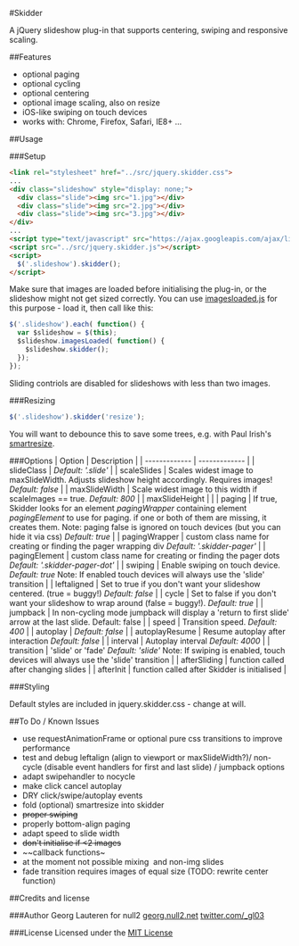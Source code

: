 #Skidder

A jQuery slideshow plug-in that supports centering, swiping and responsive scaling.

##Features
- optional paging
- optional cycling
- optional centering
- optional image scaling, also on resize
- iOS-like swiping on touch devices
- works with: Chrome, Firefox, Safari, IE8+ ...

##Usage

###Setup
```html
<link rel="stylesheet" href="../src/jquery.skidder.css">
...
<div class="slideshow" style="display: none;">
  <div class="slide"><img src="1.jpg"></div>
  <div class="slide"><img src="2.jpg"></div>
  <div class="slide"><img src="3.jpg"></div>
</div>
...
<script type="text/javascript" src="https://ajax.googleapis.com/ajax/libs/jquery/1.11.2/jquery.min.js"></script>
<script src="../src/jquery.skidder.js"></script>
<script>
  $('.slideshow').skidder();
</script>
```

Make sure that images are loaded before initialising the plug-in, or the slideshow might not get sized correctly. You can use [imagesloaded.js](https://github.com/desandro/imagesloaded) for this purpose - load it, then call like this:

```js
$('.slideshow').each( function() {
  var $slideshow = $(this);
  $slideshow.imagesLoaded( function() {
    $slideshow.skidder();
  });
});
```
Sliding contriols are disabled for slideshows with less than two images.

###Resizing
```js
$('.slideshow').skidder('resize');
```

You will want to debounce this to save some trees, e.g. with Paul Irish's [smartresize](http://www.paulirish.com/2009/throttled-smartresize-jquery-event-handler/).

###Options
| Option          | Description   |
| ------------- | ------------- |
| slideClass      | _Default: '.slide'_     |
| scaleSlides     | Scales widest image to maxSlideWidth. Adjusts slideshow height accordingly. Requires images! _Default: false_     |
| maxSlideWidth   | Scale widest image to this width if scaleImages == true. _Default: 800_   |
| maxSlideHeight  |    |
| paging          | If true, Skidder looks for an element _pagingWrapper_ containing element _pagingElement_ to use for paging. if one or both of them are missing, it creates them. Note: paging false is ignored on touch devices (but you can hide it via css) _Default: true_  |
| pagingWrapper   | custom class name for creating or finding the pager wrapping div _Default: '.skidder-pager'_     |
| pagingElement   | custom class name for creating or finding the pager dots _Default: '.skidder-pager-dot'_     |
| swiping         | Enable swiping on touch device. _Default: true_ Note: If enabled touch devices will always use the 'slide' transition  |
| leftaligned     | Set to true if you don't want your slideshow centered. (true = buggy!) _Default: false_    |
| cycle           | Set to false if you don't want your slideshow to wrap around (false = buggy!). _Default: true_    |
| jumpback        | In non-cycling mode jumpback will display a 'return to first slide' arrow at the last slide. Default: false    |
| speed           | Transition speed. _Default: 400_    |
| autoplay        | _Default: false_    |
| autoplayResume  | Resume autoplay after interaction  _Default: false_  |
| interval        | Autoplay interval _Default: 4000_    |
| transition      | 'slide' or 'fade' _Default: 'slide'_ Note: If swiping is enabled, touch devices will always use the 'slide' transition   |
| afterSliding    | function called after changing slides    |
| afterInit       | function called after Skidder is initialised    |


###Styling

Default styles are included in jquery.skidder.css - change at will.

##To Do / Known Issues
- use requestAnimationFrame or optional pure css transitions to improve performance
- test and debug leftalign (align to viewport or maxSlideWidth?)/ non-cycle (disable event handlers for first and last slide) / jumpback options
- adapt swipehandler to nocycle
- make click cancel autoplay
- DRY click/swipe/autoplay events
- fold (optional) smartresize into skidder
- ~~proper swiping~~
- properly bottom-align paging
- adapt speed to slide width
- ~~don't initialise if <2 images~~
- ~~callback functions~
- at the moment not possible mixing <img> and non-img slides
- fade transition requires images of equal size (TODO: rewrite center function)

##Credits and license

###Author
Georg Lauteren for null2
[georg.null2.net](http://georg.null2.net)
[twitter.com/_gl03](http://twitter.com/_gl03)

###License
Licensed under the [MIT License](http://opensource.org/licenses/MIT)